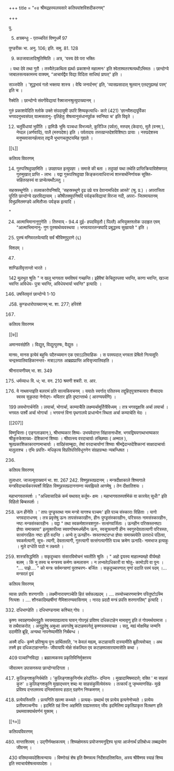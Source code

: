 +++
title = "०४ श्रीमद्रहस्यलयसारे कतिपयांशविशदीकरणम्"

+++

पु.

5. क्षत्रबन्धुः - एतच्चरितं विष्णुधर्मे 97

पुण्डरीकः भा. अनु. 106; इति. समु. 81. 128

9. कठजावालादिश्रुतिष्विति । अत्र, 'यस्य देवे परा भक्तिः

। यथा देवे तथा गुरौ । तस्यैतेऽकथिता ह्यर्थाः प्रकाशन्ते महात्मनः' इति श्वेताश्वतरश्रत्यर्थोऽभिमतः । छान्दोग्ये जाबालसत्यकामस्य वाक्यम्, “आचार्यद्वैव विद्या विदिता साधिष्ठं प्रापत्" इति ।

सञ्जयेति । 'शुद्धभावं गतो भक्तया शास्त्र । वेद्मि जनार्दनम्' इति, 'व्यासप्रसादात् श्रुतवान् एतद्गुह्यमहं परम्' इति च ।

रैक्वेति । छान्दोग्ये संवर्गविद्यायां रैक्वजानश्रुत्युपाख्यानम् ।

गुरुं प्रकाशयेदिति श्लोके उक्ते संपदायुषी उपरि शिष्यकृत्याधि- कारे (421) 'ज्ञानवैशद्यपूर्विका भगवदनुभवसंपत् यात्मसतानु- वृतिहेतुः शेषत्वानुसंधानपूर्वक स्वनिष्ठा च' इति विवृते ।

12. चतुर्विधायां भुवीति । द्रामिडैः भूमिः पञ्चधा विभज्यते, कुरिञ्जि (पर्वत), मरुदम् (केदार), मुलै (वनम् ), नेय्दल (अर्णवादि), पालै (मरुपदेशः) इति । पर्वतादयः तत्तत्प्रान्तदेशविशिष्टाः प्रायाः । नरुप्रदेशस्य मनुष्यवासानर्हत्वात् तद्वजै भूभागचतुष्टयमिह गृह्यते ।

[[६]]

कतिपय विवरणम्

14. गुरुपरिषदुपज्ञमिति । उपज्ञायत इत्युपज्ञा । समासे की बता । तदुपज्ञं यथा तथेति प्राप्तिक्रियाविशेषणात् गुरुमुखात् प्राप्ति - लाभः । यद्वा गुरूपरिषदुपज्ञ किङ्करत्वाधिराज्यं शास्त्रार्थनिर्णायक सूक्ति- सहितरहस्यं वा प्राप्येत्यर्थोऽस्तु ।

सहस्रस्थूणेति । तलवकारोपनिषदि, 'सहस्रस्थूणे दृढ उप्रे यत्र देवानामधिदेव आस्ते' (श्रु. प्र.) । अपराजिता पूरिति छान्दोग्ये दहरविद्यायाम् । कौषीतक्युपनिषदि पर्यङ्कविद्यायां विरजा नदी, अपरा- जितमायतनम् विभुप्रमितमण्डपे अमितौजाः पर्यङ्क इत्यादि ।

"

24. आत्माभिमानानुगुणेति । तिरुवाय् - 94.4 दुई- हपदविवृतौ ( पिल्लै) अभियुक्तश्लोक उदाहृत एवम् "आत्माभिमानानु- गुण पुरुषार्थव्यवस्थया । भगवत्पारतन्त्रघादि प्रबुद्धस्य सुखायते " इति ।

47. पुरुषं मणिवरतयेत्यादि सर्वं श्रीविष्णुपुराणे (६)

विशदम् ।

47.

शाण्डिलीवृत्तान्तो भारते ।

142 मूलभूत श्रुतिः " न खलु भागवता यमविषयं गच्छन्ति। इहैवैषां केचिदुपप्लवा भवन्ति, काणा भवन्ति, खञ्जा भवन्ति अविधेय- पुत्रा भवन्ति, अविधेयभार्या भवन्ति" इत्यादिः ।

146. उषस्तिवृत्तं छान्दोग्ये 1-10

J58. कुण्डधारोपाख्यानम् भा. शा. 277; हरिवंशे

167.

कतिपय विवरणम

[[७]]

अमानवसंज्ञेति । विद्युत्, विद्युत्पुरुषः, वैद्युतः ।

मानवः, मानस इत्येवं बहुभिः पदैरुच्यमान एक एवाऽऽतिवाहिकः । स परमपदात् भगवता प्रेषितो नित्यसूरिः चन्द्ररूपातिवाहिकानन्तर- मत्राऽऽगतः आब्रह्मप्राप्ति अविसृज्यातिवहति ।

श्रीनारायणीयम् भा. शा. 349

175. धर्मव्याधः वि. ध; भा. वन. 210 श्रमणी शबरी. रा. आर.

193. ये नाथवन्तइति बलरामं प्रति सात्यकिवचनम् । ययातेः स्वर्गात् पतितस्य तद्दुहितृपुत्राश्चत्वारः शैव्यादयः स्वस्व सुकृतदा नेनोद्ग- मयितार इति दृष्टान्तार्थः ( आरण्यपर्वणि) ।

199 लयभोगार्चनेति । लयार्चा, भोगार्चा, काम्याचैति लक्ष्म्यर्चामूर्तित्रैविध्यम् । तत्र भगवद्वक्षसि अर्चा लयार्चा । भगवतः पार्श्वे अर्चा भोगार्चा । भगवन्तं विना पृथगालये प्राधान्येन स्थिता अर्चा कम्याचेति भेदः ।

[[207]]

विष्णुचित्ताः ( एङ्गलाडवान् ), श्रीभाष्यकार शिष्य- उभयवेदान्त सिंहासनाधीश. भगवद्विषयगाथाभाष्यकार श्रीकुरुकेशाख्य- देशिकानां शिष्याः । श्रीवात्स्य वरदाचार्याः तच्छिष्याः ( अम्माल ), श्रुतप्रकाशिकाकाराणामाचार्याः । वादिहंसाम्बुदाः, तेषां वरदाचार्याणां शिष्याः श्रीमद्वेदान्तदेशिकानां साक्षादाचार्याः मातुलाश्च । एभिः प्रपत्ति- मधिकृत्य विप्रतिपत्तिविधूननेन संग्रहग्रन्थाः न्यबन्धिषत ।

236.

कतिपय विवरणम्

तुलाधार. जाजल्युपाख्यानं भा. शा. 267 242. विष्णुहस्तप्रदानम् । मन्त्रदीक्षाकाले शिष्यगाले मन्त्रविदाचार्यकरस्पर्शो विहितः विष्णुहस्तप्रदाननाम्ना व्यवह्नियते आगमेषु । तेन दीक्षातिशयः ।

महाभागवतस्पर्शः । "अधिवासादिकं कर्म यथावत् कर्तुम- क्षमः । महाभागवतस्पर्शमेकं वा कारयेत् सुधीः" इति विहितो बिम्बस्पर्शः ।

258. ऊन हीनेति । ' तापः पुण्ड्रस्तथा नाम मन्त्रो यागश्च पञ्चमः' इति पञ्च संस्काराः विहिताः । यागो भगवदाराधनम् । तत्र प्रवृत्तेषु ऊनः तापसंस्कारहीनः, हीनः पुण्ड्रसंस्कारहीनः, परित्रस्तः नामसंस्कारहीनः, नष्टः मन्त्रसंस्कारहीनः । यद्वा " तथा स्वकर्मशास्त्रशगुरु- सत्संगवर्जिताः । ऊनहीन परिस्रस्तनष्टाः ज्ञेयाः समाख्यया" इत्युक्तरीत्या स्ववर्णाश्रमधर्महीनः ऊनः, स्वसूत्रत्यागी हीनः स्वगुरुदेवतात्यागी परित्रस्तः, सत्संगरहितः नष्टः इति वदन्ति । अन्ये तु ऊनहीन- स्रस्तनष्टदग्धा ज्ञेयाः समाख्ययेति उत्तराधे पठित्वा, स्वकर्मत्यागी, सूत्र- त्यागी, देवतात्यागी, गुरुत्यागी सत्संगत्यागीति पञ्च क्रमेण ऊनादि- नामभाज इत्याहुः । मूले दग्धेति पाठो न लक्ष्यते ।

319. शास्त्रसिद्धमिति । सकृदुच्चारः संसारविमोचनं भवतीति श्रुतिः । " अहो द्वयस्य माहात्म्यमहो वीर्यमहो बलम् । किं नु तस्य च मन्त्रस्य कर्मणः कमलासन । न लभ्यतेऽधिकारी वा श्रोतु- कामोऽपि वा पुनः । ".... पाझे.... " को मन्त्रः सर्वमन्त्राणां पुरश्चरण- बर्जितः । सकृदुच्चारणात् नृणां ददाति परमं पदम् ।... मन्त्ररलं द्वयं

कतिपय विवरणम्

व्यासः प्रपत्तिः शरणागतिः । लक्ष्मीनारायणञ्चेति हितं सर्वफलप्रदम् । .... तस्योच्चारणमात्रेण परितुष्टोऽस्मि नित्यशः । .... शौनकादिमहर्षीणां नैमिशारण्यवासिनाम् । नारदः प्रददौ मन्त्रं प्रपत्ति शरणागतिम्" इत्यादि ।

332. दधिभाण्डेति । दधिभाण्डनामा कश्चित् गोपः ।

कृष्णः स्वग्रहणार्थमनुद्रुतैः स्वयमग्राह्यत्वाय घावन् गोपगृहं प्रविश्य दधिकटाहेन मामावृणु इति तं गोपमर्थयामास । स तथैवाकरोत् । अनुद्रुतेषु अबुध्वा अपगतेषु कटाहमपनेतुं कृष्णस्तमयाचत । सतु, मह्यं मोक्षमिह जन्मनि ददामीति ब्रूहि, अन्यथा नापनेष्यामीति निर्बंबन्ध ।

अस्मै दधि- कृष्णे प्रतिश्रुत्य पुनः प्रार्थितवति, 'न केवलं मह्यम्, कटाहायापि दास्यामीति ब्रूहीत्यवोचत् । अथ तस्मै इव दधिकटाहान्तर्गत- जीवायापि मोक्षे संकल्पित एव कटाहमपसारयामासेति कथा ।

409 पञ्चाग्निविद्या । ब्रह्मात्मकस्य प्रकृतिविनिर्मुक्तस्य

जीवात्मन उपासनरूपा छान्दोग्यादिगता ।

417. कुलिङ्गशकुनिर्यथेति । 'कुलिङ्गशकुनिर्नाम हरेर्दारित- दन्तिनः । मुखादामिषमादत्ते; वक्ति ' मा साहसं कुरु' ॥ कुलिङ्गशकुनि मुखाद्भवन् शब्दः मा साहसंकुर्वित्येवंरूपः । तत्कार्यं तु जृम्भमाणसिंह- मुखे प्रविश्य दन्तलमस्य दन्तिमांसस्य हठात् ग्रहणेन निष्क्रमणम् ।

426. प्रत्येयस्त्विति । प्रत्यगिति खात्मा कथ्यते । प्रत्यक्- छब्दार्थ एव प्रत्येय इत्यनेनोच्यते । प्रत्येयः प्रतीपमञ्चनीयः । इदमिति ग्रहं विना अहमिति ग्राह्यस्तावत् जीवः इदमितिमा प्रकृतिप्राकृत विलक्षण इति प्रथमवाक्यार्थवर्णनं युक्तम् ।

[[१०]]

कतिपयविवरणम्

480. वान्ताशित्वम् । उद्गीर्णमक्षकत्वम् । शिष्यक्षेमरूप प्रयोजनमनुद्दिश्य भृत्या आर्जनार्थं प्रतिबोध्य लब्बद्रव्येण जीवनम् ।

430 वसिष्ठव्यपदेशित्वन्यायः । विष्णोरहं शेष इति वैष्णवत्व निर्देशादतिशयितः, अस्य श्रीवैष्णव स्याहं शिष्य इति स्वाचार्यशेषत्वव्यपदेशः ।

